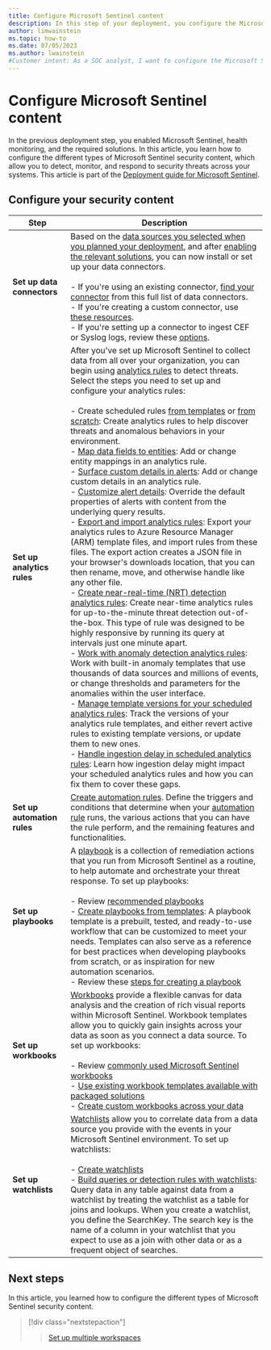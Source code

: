 ```yaml
---
title: Configure Microsoft Sentinel content
description: In this step of your deployment, you configure the Microsoft Sentinel security content, like your data connectors, analytics rules, automation rules, and more.
author: limwainstein
ms.topic: how-to
ms.date: 07/05/2023
ms.author: lwainstein
#Customer intent: As a SOC analyst, I want to configure the Microsoft Sentinel security content, so I can protect my organization against threats.
---
```


# Configure Microsoft Sentinel content

In the previous deployment step, you enabled Microsoft Sentinel, health monitoring, and the required solutions. In this article, you learn how to configure the different types of Microsoft Sentinel security content, which allow you to detect, monitor, and respond to security threats across your systems. This article is part of the [Deployment guide for Microsoft Sentinel](deploy-overview.md).

## Configure your security content

| Step | Description |
| ---- | ----------- |
| **Set up data connectors** | Based on the [data sources you selected when you planned your deployment](prioritize-data-connectors.md), and after [enabling the relevant solutions](enable-sentinel-features-content.md), you can now install or set up your data connectors.<br><br>- If you're using an existing connector, [find your connector](data-connectors-reference.md) from this full list of data connectors.<br>- If you're creating a custom connector, use [these resources](create-custom-connector.md).<br>- If you're setting up a connector to ingest CEF or Syslog logs, review these [options](connect-cef-syslog-options.md). |
| **Set up analytics rules** | After you've set up Microsoft Sentinel to collect data from all over your organization, you can begin using [analytics rules](threat-detection.md) to detect threats. Select the steps you need to set up and configure your analytics rules:<br><br>- Create scheduled rules [from templates](create-analytics-rule-from-template.md) or [from scratch](create-analytics-rules.md): Create analytics rules to help discover threats and anomalous behaviors in your environment.<br>- [Map data fields to entities](map-data-fields-to-entities.md): Add or change entity mappings in an analytics rule.<br>- [Surface custom details in alerts](surface-custom-details-in-alerts.md): Add or change custom details in an analytics rule.<br>- [Customize alert details](customize-alert-details.md): Override the default properties of alerts with content from the underlying query results.<br>- [Export and import analytics rules](import-export-analytics-rules.md): Export your analytics rules to Azure Resource Manager (ARM) template files, and import rules from these files. The export action creates a JSON file in your browser's downloads location, that you can then rename, move, and otherwise handle like any other file.<br>- [Create near-real-time (NRT) detection analytics rules](create-nrt-rules.md): Create near-time analytics rules for up-to-the-minute threat detection out-of-the-box. This type of rule was designed to be highly responsive by running its query at intervals just one minute apart.<br>- [Work with anomaly detection analytics rules](work-with-anomaly-rules.md): Work with built-in anomaly templates that use thousands of data sources and millions of events, or change thresholds and parameters for the anomalies within the user interface.<br>- [Manage template versions for your scheduled analytics rules](manage-analytics-rule-templates.md): Track the versions of your analytics rule templates, and either revert active rules to existing template versions, or update them to new ones.<br>- [Handle ingestion delay in scheduled analytics rules](ingestion-delay.md): Learn how ingestion delay might impact your scheduled analytics rules and how you can fix them to cover these gaps.          |
| **Set up automation rules** | [Create automation rules](create-manage-use-automation-rules.md). Define the triggers and conditions that determine when your [automation rule](automate-incident-handling-with-automation-rules.md) runs, the various actions that you can have the rule perform, and the remaining features and functionalities.    |
| **Set up playbooks** | A [playbook](automate-responses-with-playbooks.md) is a collection of remediation actions that you run from Microsoft Sentinel as a routine, to help automate and orchestrate your threat response. To set up playbooks:<br><br>- Review [recommended playbooks](automate-responses-with-playbooks.md#recommended-playbooks)<br>- [Create playbooks from templates](use-playbook-templates.md): A playbook template is a prebuilt, tested, and ready-to-use workflow that can be customized to meet your needs. Templates can also serve as a reference for best practices when developing playbooks from scratch, or as inspiration for new automation scenarios.<br>- Review these [steps for creating a playbook](automate-responses-with-playbooks.md#steps-for-creating-a-playbook) |
| **Set up workbooks** | [Workbooks](monitor-your-data.md) provide a flexible canvas for data analysis and the creation of rich visual reports within Microsoft Sentinel. Workbook templates allow you to quickly gain insights across your data as soon as you connect a data source. To set up workbooks:<br><br>- Review [commonly used Microsoft Sentinel workbooks](top-workbooks.md)<br>- [Use existing workbook templates available with packaged solutions](monitor-your-data.md)<br>- [Create custom workbooks across your data](monitor-your-data.md#create-new-workbook) |
| **Set up watchlists** | [Watchlists](watchlists.md) allow you to correlate data from a data source you provide with the events in your Microsoft Sentinel environment. To set up watchlists:<br><br>- [Create watchlists](watchlists-create.md)<br>- [Build queries or detection rules with watchlists](watchlists-queries.md): Query data in any table against data from a watchlist by treating the watchlist as a table for joins and lookups. When you create a watchlist, you define the SearchKey. The search key is the name of a column in your watchlist that you expect to use as a join with other data or as a frequent object of searches. |

## Next steps

In this article, you learned how to configure the different types of Microsoft Sentinel security content.

> [!div class="nextstepaction"]
>>[Set up multiple workspaces](use-multiple-workspaces.md)